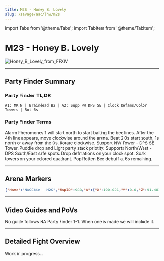 ```yaml
---
title: M2S - Honey B. Lovely
slug: /savage/aac/lhw/m2s
---
```


import Tabs from '@theme/Tabs';
import TabItem from '@theme/TabItem';

# M2S - Honey B. Lovely
![Honey_B_Lovely_from_FFXIV](/arcadion/light-heavyweight/Honey_B_Lovely_from_FFXIV.webp)

***

## Party Finder Summary

### Party Finder TL;DR

```
A1: MK N | Braindead B2 | A2: Supp NW DPS SE | Clock Defams/Color Towers | Rot 6s
```

### Party Finder Terms

<Tabs>
  <TabItem value="MK N" label="MK N" default>
    Alarm Pheromones 1 will start north to start baiting the bee lines. After the 4th line appears, move clockwise around the arena.
  </TabItem>
  <TabItem value="Braindead B2" label="Braindead B2">
    Beat 2 0s start south, 1s north or away from the 0s. Rotate clockwise. Support NW Tower - DPS SE Tower.
  </TabItem>
  <TabItem value="A2: Supp NW DPS SE" label="A2: Supp NW DPS SE">
    Puddle drop and Light party stack priotity: Supports North/West - DPS South/East safe spots.
  </TabItem>
  <TabItem value="Clock Defams/Color Towers" label="Clock Defams/Color Towers">
    Drop defmations on your clock spot. Soak towers on your colored quadrant.
  </TabItem>
    <TabItem value="Rot 6s" label="Rot 6s">
    Pop Rotten Bee debuff at 6s remaining.
  </TabItem>

</Tabs>

***

## Arena Markers

```json
{"Name":"NASEbin - M2S","MapID":988,"A":{"X":100.021,"Y":0.0,"Z":91.481,"ID":0,"Active":true},"B":{"X":108.639,"Y":0.0,"Z":100.06,"ID":1,"Active":true},"C":{"X":99.866,"Y":0.0,"Z":108.467,"ID":2,"Active":true},"D":{"X":91.319,"Y":0.0,"Z":100.064,"ID":3,"Active":true},"One":{"X":91.249,"Y":0.0,"Z":91.379,"ID":4,"Active":true},"Two":{"X":108.695,"Y":0.0,"Z":91.247,"ID":5,"Active":true},"Three":{"X":108.746,"Y":0.0,"Z":108.688,"ID":6,"Active":true},"Four":{"X":91.235,"Y":0.0,"Z":108.682,"ID":7,"Active":true}}
```

***

## Video Guides and PoVs

No guide follows NA Party Finder 1-1. When one is made we will include it.

***

## Detailed Fight Overview

Work in progress...
